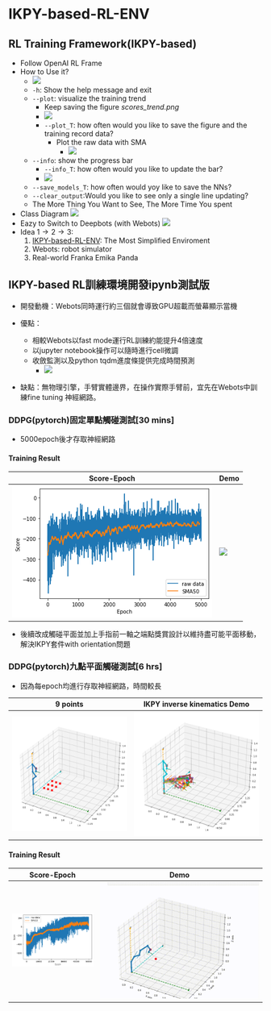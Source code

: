 # IKPY-based-RL-ENV
## RL Training Framework(IKPY-based)
* Follow OpenAI RL Frame
* How to Use it?
    * ![](https://i.imgur.com/PlM7tzi.png)
    * <code>-h</code>: Show the help message and exit
    * <code>-\-plot</code>: visualize the training trend
        * Keep saving the figure *scores_trend.png*
        * ![](https://i.imgur.com/RuWPvWA.png)
        * <code>-\-plot_T</code>: how often would you like to save the figure and the training record data?
            * Plot the raw data with SMA
                * ![](https://i.imgur.com/YItZ68V.png)
    * <code>-\-info</code>: show the progress bar
        * <code>-\-info_T</code>: how often would you like to update the bar?
        * ![](https://i.imgur.com/JPVMtxD.png)
    * <code>-\-save_models_T</code>: how often would yoy like to save the NNs?
    * <code>-\-clear_output</code>:Would you like to see only a single line updating? 
    * The More Thing You Want to See, The More Time You spent
* Class Diagram
  ![](https://i.imgur.com/fWlIP9S.png)
* Eazy to Switch to Deepbots (with Webots)
![](https://i.imgur.com/lfAM1FN.png)
* Idea $1\rightarrow 2\rightarrow3$: 
    1. [IKPY-based-RL-ENV](https://github.com/KelvinYang0320/IKPY-based-RL-ENV): The Most Simplified Enviroment 
    2. Webots: robot simulator
    3. Real-world Franka Emika Panda
## IKPY-based RL訓練環境開發ipynb測試版
* 開發動機：Webots同時運行約三個就會導致GPU超載而螢幕顯示當機
* 優點：
    * 相較Webots以fast mode運行RL訓練約能提升4倍速度
    * 以jupyter notebook操作可以隨時進行cell微調
    * 收斂監測以及python tqdm進度條提供完成時間預測
        * ![](https://i.imgur.com/WoETGd0.gif)

* 缺點：無物理引擎，手臂實體邊界，在操作實際手臂前，宜先在Webots中訓練fine tuning 神經網路。

### DDPG(pytorch)固定單點觸碰測試[30 mins]
* 5000epoch後才存取神經網路
#### Training Result

| Score-Epoch   | Demo          |
| ------------- | ------------- |
|![](https://github.com/KelvinYang0320/IKPY-based-RL-ENV/blob/main/img/onepoint.png)|![](https://github.com/KelvinYang0320/IKPY-based-RL-ENV/blob/main/img/onepoint.gif)|

* 後續改成觸碰平面並加上手指前一軸之端點獎賞設計以維持盡可能平面移動，解決IKPY套件with orientation問題

### DDPG(pytorch)九點平面觸碰測試[6 hrs]
* 因為每epoch均進行存取神經網路，時間較長

| 9 points      | IKPY inverse kinematics Demo          |
| ------------- | ------------- |
|![](https://github.com/KelvinYang0320/IKPY-based-RL-ENV/blob/main/img/ikpyshow9.png)|![](https://github.com/KelvinYang0320/IKPY-based-RL-ENV/blob/main/img/ikpyshow9_reach.png)|


#### Training Result
| Score-Epoch     | Demo          |
| ------------- | ------------- |
|![](https://github.com/KelvinYang0320/IKPY-based-RL-ENV/blob/main/img/ikpy9trend.png)|![](https://github.com/KelvinYang0320/IKPY-based-RL-ENV/blob/main/img/ikpy9.gif)|

